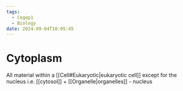 ```yaml
---
tags:
  - Cegep1
  - Biology
date: 2024-09-04T10:05:45
---
```


# Cytoplasm

All material within a [[Cell#Eukaryotic|eukaryotic cell]] except for the nucleus
i.e. [[cytosol]] + [[Organelle|organelles]] - nucleus